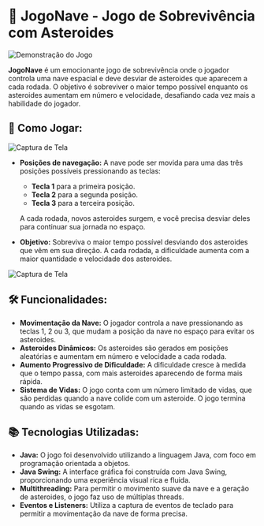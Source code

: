 # 🚀 JogoNave - Jogo de Sobrevivência com Asteroides

![Demonstração do Jogo](Gif/Nave.gif)


**JogoNave** é um emocionante jogo de sobrevivência onde o jogador controla uma nave espacial e deve desviar de asteroides que aparecem a cada rodada. O objetivo é sobreviver o maior tempo possível enquanto os asteroides aumentam em número e velocidade, desafiando cada vez mais a habilidade do jogador.

## 🚀 Como Jogar:

![Captura de Tela](Foto/Capturar.PNG)


- **Posições de navegação:** A nave pode ser movida para uma das três posições possíveis pressionando as teclas:
  - **Tecla 1** para a primeira posição.
  - **Tecla 2** para a segunda posição.
  - **Tecla 3** para a terceira posição.
  
  A cada rodada, novos asteroides surgem, e você precisa desviar deles para continuar sua jornada no espaço.
  
- **Objetivo:** Sobreviva o maior tempo possível desviando dos asteroides que vêm em sua direção. A cada rodada, a dificuldade aumenta com a maior quantidade e velocidade dos asteroides.

![Captura de Tela](Foto/Capturar3.PNG)


## 🛠️ Funcionalidades:
- **Movimentação da Nave:** O jogador controla a nave pressionando as teclas 1, 2 ou 3, que mudam a posição da nave no espaço para evitar os asteroides.
- **Asteroides Dinâmicos:** Os asteroides são gerados em posições aleatórias e aumentam em número e velocidade a cada rodada.
- **Aumento Progressivo de Dificuldade:** A dificuldade cresce à medida que o tempo passa, com mais asteroides aparecendo de forma mais rápida.
- **Sistema de Vidas:** O jogo conta com um número limitado de vidas, que são perdidas quando a nave colide com um asteroide. O jogo termina quando as vidas se esgotam.

## 📚 Tecnologias Utilizadas:
- **Java:** O jogo foi desenvolvido utilizando a linguagem Java, com foco em programação orientada a objetos.
- **Java Swing:** A interface gráfica foi construída com Java Swing, proporcionando uma experiência visual rica e fluida.
- **Multithreading:** Para permitir o movimento suave da nave e a geração de asteroides, o jogo faz uso de múltiplas threads.
- **Eventos e Listeners:** Utiliza a captura de eventos de teclado para permitir a movimentação da nave de forma precisa.
